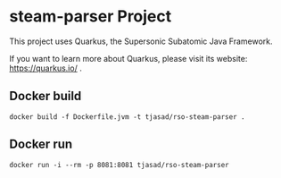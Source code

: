 # steam-parser Project

This project uses Quarkus, the Supersonic Subatomic Java Framework.

If you want to learn more about Quarkus, please visit its website: https://quarkus.io/ .

## Docker build
```shell script
docker build -f Dockerfile.jvm -t tjasad/rso-steam-parser .
```

## Docker run

```shell script
docker run -i --rm -p 8081:8081 tjasad/rso-steam-parser
```
